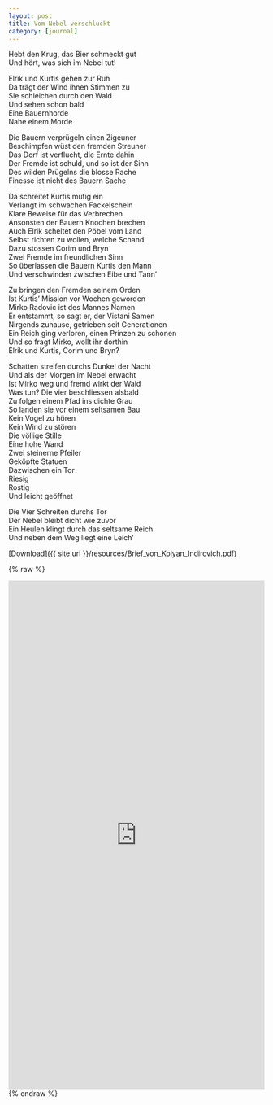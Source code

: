 ```yaml
---
layout: post
title: Vom Nebel verschluckt
category: [journal]
---
```


Hebt den Krug, das Bier schmeckt gut  
Und hört, was sich im Nebel tut!  

Elrik und Kurtis gehen zur Ruh  
Da trägt der Wind ihnen Stimmen zu  
Sie schleichen durch den Wald  
Und sehen schon bald  
Eine Bauernhorde  
Nahe einem Morde  

Die Bauern verprügeln einen Zigeuner  
Beschimpfen wüst den fremden Streuner  
Das Dorf ist verflucht, die Ernte dahin  
Der Fremde ist schuld, und so ist der Sinn  
Des wilden Prügelns die blosse Rache  
Finesse ist nicht des Bauern Sache  

Da schreitet Kurtis mutig ein  
Verlangt im schwachen Fackelschein  
Klare Beweise für das Verbrechen  
Ansonsten der Bauern Knochen brechen  
Auch Elrik scheltet den Pöbel vom Land  
Selbst richten zu wollen, welche Schand  
Dazu stossen Corim und Bryn  
Zwei Fremde im freundlichen Sinn  
So überlassen die Bauern Kurtis den Mann  
Und verschwinden zwischen Eibe und Tann’  

Zu bringen den Fremden seinem Orden  
Ist Kurtis’ Mission vor Wochen geworden  
Mirko Radovic ist des Mannes Namen  
Er entstammt, so sagt er, der Vistani Samen  
Nirgends zuhause, getrieben seit Generationen   
Ein Reich ging verloren, einen Prinzen zu schonen  
Und so fragt Mirko, wollt ihr dorthin  
Elrik und Kurtis, Corim und Bryn?  

Schatten streifen durchs Dunkel der Nacht  
Und als der Morgen im Nebel erwacht  
Ist Mirko weg und fremd wirkt der Wald  
Was tun? Die vier beschliessen alsbald  
Zu folgen einem Pfad ins dichte Grau  
So landen sie vor einem seltsamen Bau  
Kein Vogel zu hören  
Kein Wind zu stören  
Die völlige Stille  
Eine hohe Wand  
Zwei steinerne Pfeiler  
Geköpfte Statuen  
Dazwischen ein Tor  
Riesig  
Rostig  
Und leicht geöffnet  

Die Vier Schreiten durchs Tor  
Der Nebel bleibt dicht wie zuvor  
Ein Heulen klingt durch das seltsame Reich  
Und neben dem Weg liegt eine Leich’  

[Download]({{ site.url }}/resources/Brief_von_Kolyan_Indirovich.pdf)

{% raw %}
<iframe src="https://docs.google.com/gview?url={% endraw %}{{ site.url }}/resources/Brief_von_Kolyan_Indirovich.pdf{% raw %}&embedded=true" style="width:100%; height:1000px;" frameborder="0"></iframe>
{% endraw %}